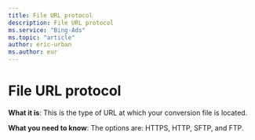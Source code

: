 ```yaml
---
title: File URL protocol
description: File URL protocol
ms.service: "Bing-Ads"
ms.topic: "article"
author: eric-urban
ms.author: eur
---
```


# File URL protocol

**What it is**: This is the type of URL at which your conversion file is located.

**What you need to know**: The options are: HTTPS, HTTP, SFTP, and FTP.


